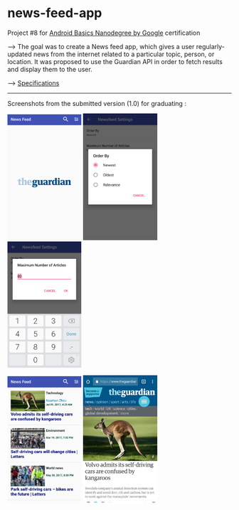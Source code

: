 # news-feed-app

Project #8 for [Android Basics Nanodegree by Google](https://www.udacity.com/course/android-basics-nanodegree-by-google--nd803)
certification

--> The goal was to create a News feed app, which gives a user regularly-updated news from the internet related to a particular topic, person, or location. It was proposed to use the Guardian API in order to fetch results and display them to the user.

--> [Specifications](documentation/udacity-abn-news-feed-app-specifications.pdf)

---
Screenshots from the submitted version (1.0) for graduating :

<img src ="documentation/screenshots/udacity-abn-news-feed-app-v1.0-ss1.png?raw=true" width="33%"></img>
<img src ="documentation/screenshots/udacity-abn-news-feed-app-v1.0-ss2.png?raw=true" width="33%"></img>
<img src ="documentation/screenshots/udacity-abn-news-feed-app-v1.0-ss3.png?raw=true" width="33%"></img>

<img src ="documentation/screenshots/udacity-abn-news-feed-app-v1.0-ss4.png?raw=true" width="33%"></img>
<img src ="documentation/screenshots/udacity-abn-news-feed-app-v1.0-ss5.png?raw=true" width="33%"></img>
